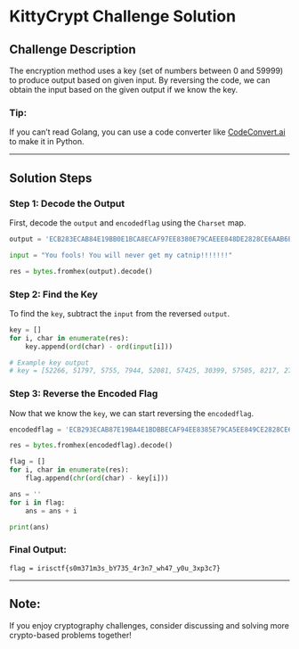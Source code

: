 # KittyCrypt Challenge Solution

## Challenge Description
The encryption method uses a key (set of numbers between 0 and 59999) to produce output based on given input. By reversing the code, we can obtain the input based on the given output if we know the key.

### Tip:
If you can’t read Golang, you can use a code converter like [CodeConvert.ai](https://www.codeconvert.ai/free-converter) to make it in Python.

---

## Solution Steps

### Step 1: Decode the Output
First, decode the `output` and `encodedflag` using the `Charset` map.

```python
output = 'ECB283ECAB84E19BB0E1BCA8ECAF97EE8380E79CAEEE848DE2828CE6AAB6E1B9A8E6B48DEA9F89E7ACA6E2AEB9DF82EA9092E6ACBBE6B283E2B2BBE7B8A5E785BDE6B990E19797E7A589E480BAEB819BE0A49AE6AABAEA84A8E3B582E594A1E692B2E18D92E18D93EB81A2EC81A2EFBFBDE28289EEA4B0E887B9E29B9FECAAAAEB9BA5E8A5A8E889B9'

input = "You fools! You will never get my catnip!!!!!!!"

res = bytes.fromhex(output).decode()
```

### Step 2: Find the Key
To find the `key`, subtract the `input` from the reversed `output`.

```python
key = []
for i, char in enumerate(res):
    key.append(ord(char) - ord(input[i]))

# Example key output
# key = [52266, 51797, 5755, 7944, 52081, 57425, 30399, 57505, 8217, 27285, 7752, 27828, 42842, 31409, 11161, 1867, 41897, 27343, 27671, 11419, 32183, 28952, 28122, 5490, 30935, 16410, 45044, 2229, 27206, 41224, 15573, 21672, 25746, 4847, 4850, 45038, 49140, 65428, 8217, 59663, 33240, 9918, 51849, 46788, 35143, 33368]
```

### Step 3: Reverse the Encoded Flag
Now that we know the `key`, we can start reversing the `encodedflag`.

```python
encodedflag = 'ECB293ECAB87E19BA4E1BDBBECAF94EE8385E79CA5EE849CE2828CE6AB85E1BAB5E6B3A7EA9E91E7ABA2E2B086DDBEEA909CE6ACAEE6B1B9E2B3B4E7B7AEE7858BE6B88FE19791E7A48BE4828CEB80A7E0A4A3E6A9BDEA85A7E3B58CE59490E69386E18CA6E18D91EB81A7EC80A4EFBFBDE281B8EEA582E88990E29CAEECAABCEB9CA7E8A5BEE88B95'

res = bytes.fromhex(encodedflag).decode()

flag = []
for i, char in enumerate(res):
    flag.append(chr(ord(char) - key[i]))

ans = ''
for i in flag:
    ans = ans + i

print(ans)
```

### Final Output:
```text
flag = irisctf{s0m371m3s_bY735_4r3n7_wh47_y0u_3xp3c7}
```

---

## Note:
If you enjoy cryptography challenges, consider discussing and solving more crypto-based problems together!
